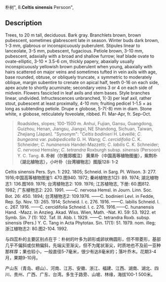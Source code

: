 朴树",
8.**Celtis sinensis** Persoon",

## Description
Trees, to 20 m tall, deciduous. Bark gray. Branchlets brown, brown pubescent, sometimes glabrescent late in season. Winter buds dark brown, 1-3 mm, glabrous or inconspicuously puberulent. Stipules linear to lanceolate, 3-5 mm, pubescent, fugacious. Petiole brown, 3-10 mm, pubescent, adaxially with a broad and shallow furrow; leaf blade ovate to ovate-elliptic, 3-10 × 3.5-6 cm, thickly papery, abaxially usually inconspicuously yellowish brown puberulent when young, abaxially with hairs scattered on major veins and sometimes tufted in vein axils with age, base rounded, obtuse, or obliquely truncate, ± symmetric to moderately oblique, margin subentire to crenate on apical half, teeth 0-16 on each side, apex acute to shortly acuminate; secondary veins 3 or 4 on each side of midvein. Flowers fascicled in leaf axils and stem bases. Style branches linear, undivided. Infructescences unbranched, 1(-3) per leaf axil, rather stout, pubescent at least proximally, 4-10 mm; fruiting pedicel 1-1.5 × as long as subtending petiole. Drupe ± globose, 5-7(-8) mm in diam. Stone white, ± globose, reticulately foveolate, ribbed. Fl. Mar-Apr, fr. Sep-Oct.

> Roadsides, slopes; 100-1500 m. Anhui, Fujian, Gansu, Guangdong, Guizhou, Henan, Jiangsu, Jiangxi, NE Shandong, Sichuan, Taiwan, Zhejiang [Japan].
  "Synonym": "*Celtis* *bodinieri* H. Léveillé; *C*. *bungeana* var. *pubipedicella* G. H. Wang; *C*. *cercidifolia* C. K. Schneider; *C*. *hunanensis* Handel-Mazzetti; *C*. *labilis* C. K. Schneider; *C*. *nervosa* Hemsley; *C*. *tetrandra* Roxburgh subsp. *sinensis* (Persoon) Y. C. Tang.
**8. 朴树（尔雅郑樵注） 黄果朴（中国高等植物图鉴），紫荆朴（湖北植物志），小叶朴（台湾植物志）图版128: 1-2**

Celtis sinensis Pers. Syn. 1: 292. 1805; Schneid. in Sarg. Pl. Wilson. 3: 277. 1916;中国高等植物图鉴1: 470.图940. 1972; 秦岭植物志1(2): 89. 1974; 湖北植物志1: 136.图169. 1976; 台湾植物志2: 109. 1976; 江苏植物志, 下册: 60.图812. 1982; 广东植物志2: 220. 1991. ——C. nervosa Hemsl. in Journ. Linn. Soc. Bot. 26: 450. 1894; 台湾植物志2: 109.1976. ——C. bodinieri Levl. in Fedde, Rep. Sp. Nov. 13: 265. 1914; Schneid. l. c. 276. 1916. ——C. labilis Schneid. l. c. 267. 1916. ——C. cercidifolia Schneid. l. c. 276. 1916.——C. hunanensis Hand. -Mazz. in Anzieg. Akad. Wiss. Wien, Math. -Nat. Kl. 59: 53. 1922. et Symb. Sin. 7 (1): 102. Taf. III. Abb. l. 1929. ——C. tetrandra Roxb. subsp. sinensis (Pers.) Y. C. Tang in Acta Phytotax. Sin. 17(1): 51. 1979. nom. illeg; 浙江植物志2: 80.图2-104. 1992.

与四蕊朴的主要区别点在于：朴树的叶多为卵形或卵状椭圆形，但不带菱形，基部几乎不偏斜或仅稍偏斜，先端尖至渐尖，但不为尾状渐尖，时质地也不及前一亚种那样厚；果也较小，一般直径5-7毫米，很少有达8毫米的；落叶乔木。花期3-4月，果期9-10月。

产山东（青岛、崂山）、河南、江苏、安徽、浙江、福建、江西、湖南、湖北、四川、贵州、广西、广东、台湾。多生于路旁、山坡、林缘，海拔100-1 500米。
